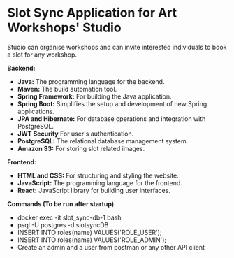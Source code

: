 # Slot Sync Application for Art Workshops' Studio
  Studio can organise workshops and can invite interested individuals to book a slot for any workshop.
  
**Backend:**
  - **Java:** The programming language for the backend.
  - **Maven:** The build automation tool.
  - **Spring Framework:** For building the Java application.
  - **Spring Boot:** Simplifies the setup and development of new Spring applications.
  - **JPA and Hibernate:** For database operations and integration with PostgreSQL.
  - **JWT Security** For user's authentication.
  - **PostgreSQL:** The relational database management system.
  - **Amazon S3:** For storing slot related images.

**Frontend:**
  - **HTML and CSS:** For structuring and styling the website.
  - **JavaScript:** The programming language for the frontend.
  - **React:** JavaScript library for building user interfaces.

**Commands (To be run after startup)**
  - docker exec -it slot_sync-db-1 bash
  - psql -U postgres -d slotsyncDB
  - INSERT INTO roles(name) VALUES('ROLE_USER');
  - INSERT INTO roles(name) VALUES('ROLE_ADMIN');
  - Create an admin and a user from postman or any other API client
